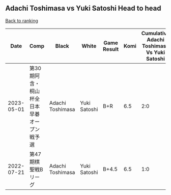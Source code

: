 ## Adachi Toshimasa vs Yuki Satoshi Head to head

[Back to ranking](../../index.md)




| **Date** | **Comp** | **Black** | **White** | **Game Result** | **Komi** | **Cumulative Adachi Toshimasa Vs Yuki Satoshi** | **Adachi Toshimasa Streak** | **Yuki Satoshi Streak** | 
| --- | --- | --- | --- | --- | --- | --- | --- | --- |
| 2023-05-01 | 第30期阿含・桐山杯全日本早碁オープン戦予選 | Adachi Toshimasa | Yuki Satoshi | B+R | 6.5 | 2:0 | 2 | 0 | 
| 2022-07-21 | 第47期棋聖戦Bリーグ | Adachi Toshimasa | Yuki Satoshi | B+4.5 | 6.5 | 1:0 | 1 | 0 |





